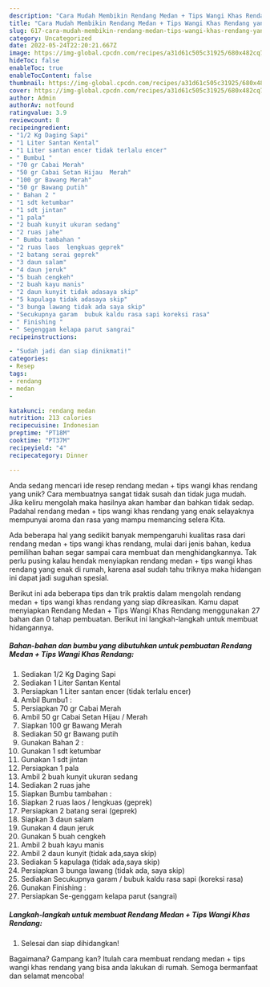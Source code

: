 ```yaml
---
description: "Cara Mudah Membikin Rendang Medan + Tips Wangi Khas Rendang yang Enak"
title: "Cara Mudah Membikin Rendang Medan + Tips Wangi Khas Rendang yang Enak"
slug: 617-cara-mudah-membikin-rendang-medan-tips-wangi-khas-rendang-yang-enak
category: Uncategorized
date: 2022-05-24T22:20:21.667Z
image: https://img-global.cpcdn.com/recipes/a31d61c505c31925/680x482cq70/rendang-medan-tips-wangi-khas-rendang-foto-resep-utama.jpg
hideToc: false
enableToc: true
enableTocContent: false
thumbnail: https://img-global.cpcdn.com/recipes/a31d61c505c31925/680x482cq70/rendang-medan-tips-wangi-khas-rendang-foto-resep-utama.jpg
cover: https://img-global.cpcdn.com/recipes/a31d61c505c31925/680x482cq70/rendang-medan-tips-wangi-khas-rendang-foto-resep-utama.jpg
author: Admin
authorAv: notfound
ratingvalue: 3.9
reviewcount: 8
recipeingredient:
- "1/2 Kg Daging Sapi"
- "1 Liter Santan Kental"
- "1 Liter santan encer tidak terlalu encer"
- " Bumbu1 "
- "70 gr Cabai Merah"
- "50 gr Cabai Setan Hijau  Merah"
- "100 gr Bawang Merah"
- "50 gr Bawang putih"
- " Bahan 2 "
- "1 sdt ketumbar"
- "1 sdt jintan"
- "1 pala"
- "2 buah kunyit ukuran sedang"
- "2 ruas jahe"
- " Bumbu tambahan "
- "2 ruas laos  lengkuas geprek"
- "2 batang serai geprek"
- "3 daun salam"
- "4 daun jeruk"
- "5 buah cengkeh"
- "2 buah kayu manis"
- "2 daun kunyit tidak adasaya skip"
- "5 kapulaga tidak adasaya skip"
- "3 bunga lawang tidak ada saya skip"
- "Secukupnya garam  bubuk kaldu rasa sapi koreksi rasa"
- " Finishing "
- " Segenggam kelapa parut sangrai"
recipeinstructions:

- "Sudah jadi dan siap dinikmati!"
categories:
- Resep
tags:
- rendang
- medan
- 

katakunci: rendang medan  
nutrition: 213 calories
recipecuisine: Indonesian
preptime: "PT18M"
cooktime: "PT37M"
recipeyield: "4"
recipecategory: Dinner

---
```





Anda sedang mencari ide resep rendang medan + tips wangi khas rendang yang unik? Cara membuatnya sangat tidak susah dan tidak juga mudah. Jika keliru mengolah maka hasilnya akan hambar dan bahkan tidak sedap. Padahal rendang medan + tips wangi khas rendang yang enak selayaknya mempunyai aroma dan rasa yang mampu memancing selera Kita.







Ada beberapa hal yang sedikit banyak mempengaruhi kualitas rasa dari rendang medan + tips wangi khas rendang, mulai dari jenis bahan, kedua pemilihan bahan segar sampai cara membuat dan menghidangkannya. Tak perlu pusing kalau hendak menyiapkan rendang medan + tips wangi khas rendang yang enak di rumah, karena asal sudah tahu triknya maka hidangan ini dapat jadi suguhan spesial.






Berikut ini ada beberapa tips dan trik praktis dalam mengolah rendang medan + tips wangi khas rendang yang siap dikreasikan. Kamu dapat menyiapkan Rendang Medan + Tips Wangi Khas Rendang menggunakan 27 bahan dan 0 tahap pembuatan. Berikut ini langkah-langkah untuk membuat hidangannya.

<!--inarticleads1-->

##### Bahan-bahan dan bumbu yang dibutuhkan untuk pembuatan Rendang Medan + Tips Wangi Khas Rendang:

1. Sediakan 1/2 Kg Daging Sapi
1. Sediakan 1 Liter Santan Kental
1. Persiapkan 1 Liter santan encer (tidak terlalu encer)
1. Ambil  Bumbu1 :
1. Persiapkan 70 gr Cabai Merah
1. Ambil 50 gr Cabai Setan Hijau / Merah
1. Siapkan 100 gr Bawang Merah
1. Sediakan 50 gr Bawang putih
1. Gunakan  Bahan 2 :
1. Gunakan 1 sdt ketumbar
1. Gunakan 1 sdt jintan
1. Persiapkan 1 pala
1. Ambil 2 buah kunyit ukuran sedang
1. Sediakan 2 ruas jahe
1. Siapkan  Bumbu tambahan :
1. Siapkan 2 ruas laos / lengkuas (geprek)
1. Persiapkan 2 batang serai (geprek)
1. Siapkan 3 daun salam
1. Gunakan 4 daun jeruk
1. Gunakan 5 buah cengkeh
1. Ambil 2 buah kayu manis
1. Ambil 2 daun kunyit (tidak ada,saya skip)
1. Sediakan 5 kapulaga (tidak ada,saya skip)
1. Persiapkan 3 bunga lawang (tidak ada, saya skip)
1. Sediakan Secukupnya garam / bubuk kaldu rasa sapi (koreksi rasa)
1. Gunakan  Finishing :
1. Persiapkan  Se-genggam kelapa parut (sangrai)




<!--inarticleads2-->

##### Langkah-langkah untuk membuat Rendang Medan + Tips Wangi Khas Rendang:


1. Selesai dan siap dihidangkan!



Bagaimana? Gampang kan? Itulah cara membuat rendang medan + tips wangi khas rendang yang bisa anda lakukan di rumah. Semoga bermanfaat dan selamat mencoba!
